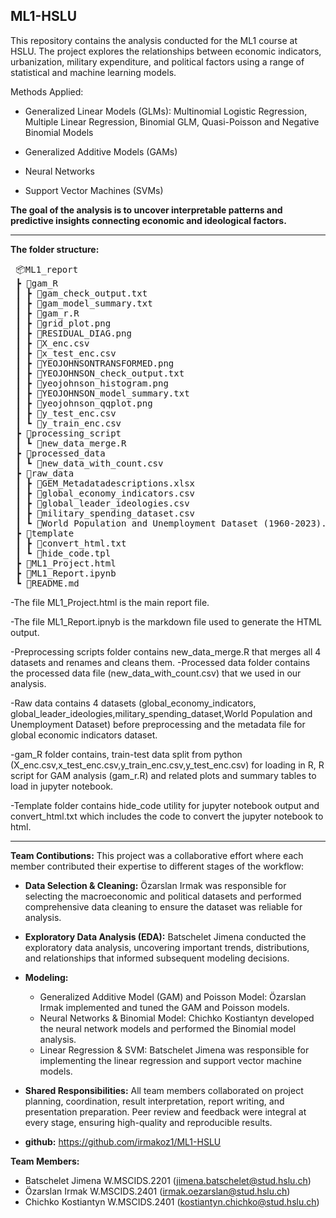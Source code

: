 ML1-HSLU
-----------------------------------------------------------------------------------------------------------------------------------------------------------------------------------
This repository contains the analysis conducted for the ML1 course at HSLU. The project explores the relationships between economic indicators, urbanization, military expenditure, and political factors using a range of statistical and machine learning models.

 Methods Applied:
- Generalized Linear Models (GLMs): Multinomial Logistic Regression, Multiple Linear Regression, Binomial GLM, Quasi-Poisson and Negative Binomial Models

- Generalized Additive Models (GAMs)

- Neural Networks

- Support Vector Machines (SVMs)

**The goal of the analysis is to uncover interpretable patterns and predictive insights connecting economic and ideological factors.**

-----------------------------------------------------------------------------------------------------------------------------------------------

**The folder structure:**


<pre> 📦ML1_report
 ┣ 📂gam_R
 ┃ ┣ 📜gam_check_output.txt
 ┃ ┣ 📜gam_model_summary.txt
 ┃ ┣ 📜gam_r.R
 ┃ ┣ 📜grid_plot.png
 ┃ ┣ 📜RESIDUAL_DIAG.png
 ┃ ┣ 📜X_enc.csv
 ┃ ┣ 📜x_test_enc.csv
 ┃ ┣ 📜YEOJOHNSONTRANSFORMED.png
 ┃ ┣ 📜YEOJOHNSON_check_output.txt
 ┃ ┣ 📜yeojohnson_histogram.png
 ┃ ┣ 📜YEOJOHNSON_model_summary.txt
 ┃ ┣ 📜yeojohnson_qqplot.png
 ┃ ┣ 📜y_test_enc.csv
 ┃ ┗ 📜y_train_enc.csv
 ┣ 📂processing_script
 ┃ ┗ 📜new_data_merge.R
 ┣ 📂processed_data
 ┃ ┗ 📜new_data_with_count.csv
 ┣ 📂raw_data
 ┃ ┣ 📜GEM_Metadatadescriptions.xlsx
 ┃ ┣ 📜global_economy_indicators.csv
 ┃ ┣ 📜global_leader_ideologies.csv
 ┃ ┣ 📜military_spending_dataset.csv
 ┃ ┗ 📜World Population and Unemployment Dataset (1960-2023).csv
 ┣ 📂template
 ┃ ┣ 📜convert_html.txt
 ┃ ┗ 📜hide_code.tpl
 ┣ 📜ML1_Project.html
 ┣ 📜ML1_Report.ipynb
 ┗ 📜README.md </pre>


-The file ML1_Project.html is the main report file.

-The file ML1_Report.ipnyb is the markdown file used to generate the HTML output.

-Preprocessing scripts folder contains new_data_merge.R that merges all 4 datasets and renames and cleans them.
-Processed data folder contains the processed data file (new_data_with_count.csv) that we used in our analysis.

-Raw data contains 4 datasets (global_economy_indicators, global_leader_ideologies,military_spending_dataset,World Population and Unemployment Dataset) before preprocessing and the metadata file for global economic indicators dataset.

-gam_R folder contains, train-test data split from python (X_enc.csv,x_test_enc.csv,y_train_enc.csv,y_test_enc.csv) for loading in R, R script for GAM analysis (gam_r.R) and related plots and summary tables to load in jupyter notebook.

-Template folder contains hide_code utility for jupyter notebook output and convert_html.txt which includes the code to convert the jupyter notebook to html.

---------------------------------------------------------------------------
**Team Contibutions:**
This project was a collaborative effort where each member contributed their expertise to different stages of the workflow:

- **Data Selection & Cleaning:**
  Özarslan Irmak was responsible for selecting the macroeconomic and political datasets and performed comprehensive data cleaning to ensure the dataset was reliable for analysis.

- **Exploratory Data Analysis (EDA):**
  Batschelet Jimena conducted the exploratory data analysis, uncovering important trends, distributions, and relationships that informed subsequent modeling decisions.

- **Modeling:**
    - Generalized Additive Model (GAM) and Poisson Model: Özarslan Irmak implemented and tuned the GAM and Poisson models.
    - Neural Networks & Binomial Model: Chichko Kostiantyn developed the neural network models and performed the Binomial model analysis.
    - Linear Regression & SVM: Batschelet Jimena was responsible for implementing the linear regression and support vector machine models.

- **Shared Responsibilities:**
  All team members collaborated on project planning, coordination, result interpretation, report writing, and presentation preparation. Peer review and feedback were integral at every stage, ensuring high-quality and reproducible results.

-  **github:** https://github.com/irmakoz1/ML1-HSLU

**Team Members:**
- Batschelet Jimena W.MSCIDS.2201 (<jimena.batschelet@stud.hslu.ch>)
- Özarslan Irmak W.MSCIDS.2401 (<irmak.oezarslan@stud.hslu.ch>)
- Chichko Kostiantyn W.MSCIDS.2401 (<kostiantyn.chichko@stud.hslu.ch>)


